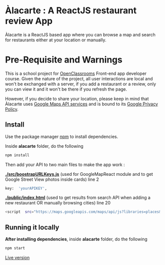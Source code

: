 ﻿# Àlacarte : A ReactJS restaurant review App

[](./readme-banner.png)
Àlacarte is a ReactJS based app where you can browse a map and search for restaurants either at your location or manually.

# Pre-Requisite and Warnings

This is a school project for [OpenClassrooms](https://openclassrooms.com/) Front-end app developer course.
Given the nature of the project, all user interactions are local and won't be exchanged with a server,
if you add a restaurant or a review, only you can view it and it won't be there if you refresh the page.

However, if you decide to share your location, please keep in mind that Àlacarte uses [Google Maps API services](https://developers.google.com/maps/documentation) and is bound to its [Google Privacy Policy](https://www.google.com/policies/privacy).

## Install

Use the package manager [npm](https://www.npmjs.com/get-npm) to install dependencies.

Inside **alacarte** folder, do the following

```bash
npm install
```

Then add your API to two main files to make the app work :

[**./src/boostrapURLKeys.js**](./src/boostrapURLKeys.js) (used for GoogleMapReact module and to get Google Street View photos inside cards)
line 2

```bash
key:  'yourAPIKEY',
```

[**./public/index.html**](./public/index.html) (used to get results from search API when adding a new restaurant OR manually browsing cities)
line 20

```bash
<script  src="https://maps.googleapis.com/maps/api/js?libraries=places&key=yourAPIkey">
```

## Running it locally

**After installing dependencies**, inside **alacarte** folder, do the following

```bash
npm start
```

[Live version](alacarte.danly.co)
